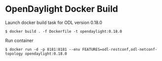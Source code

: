 # OpenDaylight Docker Build

Launch docker build task for ODL version 0.18.0

```
$ docker build . -f Dockerfile -t opendaylight:0.18.0
```

Run container

```
$ docker run -d -p 8181:8181 --env FEATURES=odl-restconf,odl-netconf-topology opendaylight:0.18.0
```
